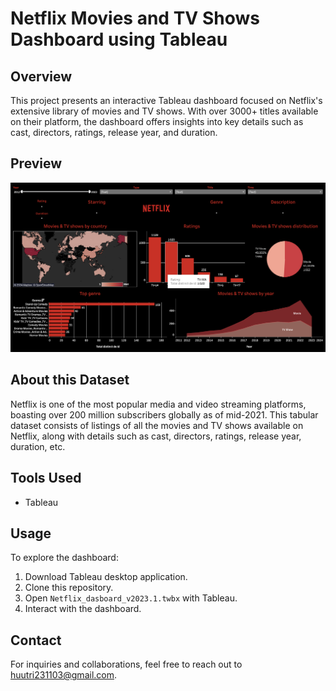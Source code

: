# Netflix Movies and TV Shows Dashboard using Tableau

## Overview

This project presents an interactive Tableau dashboard focused on Netflix's extensive library of movies and TV shows. With over 3000+ titles available on their platform, the dashboard offers insights into key details such as cast, directors, ratings, release year, and duration. 

## Preview

![Netflix Movies and TV Shows Dashboard Preview](./review.png)

## About this Dataset

Netflix is one of the most popular media and video streaming platforms, boasting over 200 million subscribers globally as of mid-2021. This tabular dataset consists of listings of all the movies and TV shows available on Netflix, along with details such as cast, directors, ratings, release year, duration, etc.

## Tools Used

- Tableau

## Usage

To explore the dashboard:

1. Download Tableau desktop application.
2. Clone this repository.
3. Open `Netflix_dasboard_v2023.1.twbx` with Tableau.
4. Interact with the dashboard.

## Contact

For inquiries and collaborations, feel free to reach out to huutri231103@gmail.com.